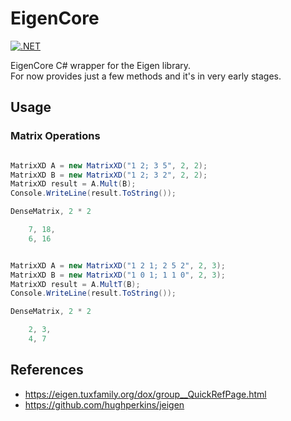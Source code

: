 # EigenCore
[![.NET](https://github.com/modios/EigenCore/actions/workflows/dotnet.yml/badge.svg)](https://github.com/modios/EigenCore/actions/workflows/dotnet.yml)

EigenCore C# wrapper for the Eigen library.  
For now provides just a few methods and it's in very early stages.

## Usage 

### Matrix Operations

```csharp

MatrixXD A = new MatrixXD("1 2; 3 5", 2, 2);
MatrixXD B = new MatrixXD("1 2; 3 2", 2, 2);
MatrixXD result = A.Mult(B);
Console.WriteLine(result.ToString());

DenseMatrix, 2 * 2  

    7, 18, 
    6, 16 
```


```csharp

MatrixXD A = new MatrixXD("1 2 1; 2 5 2", 2, 3);
MatrixXD B = new MatrixXD("1 0 1; 1 1 0", 2, 3);
MatrixXD result = A.MultT(B);
Console.WriteLine(result.ToString());

DenseMatrix, 2 * 2  

    2, 3, 
    4, 7 
```

## References
- https://eigen.tuxfamily.org/dox/group__QuickRefPage.html
- https://github.com/hughperkins/jeigen

